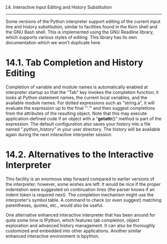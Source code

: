 14. Interactive Input Editing and History Substitution
******************************************************

Some versions of the Python interpreter support editing of the current input line and history substitution, similar to facilities found in the Korn shell and the GNU Bash shell. This is implemented using the GNU Readline library, which supports various styles of editing. This library has its own documentation which we won't duplicate here.


14.1. Tab Completion and History Editing
========================================

Completion of variable and module names is automatically enabled at interpreter startup so that the "Tab" key invokes the completion function; it looks at Python statement names, the current local variables, and the available module names. For dotted expressions such as "string.a", it will evaluate the expression up to the final "'.'" and then suggest completions from the attributes of the resulting object. Note that this may execute application-defined code if an object with a "__getattr__()" method is part of the expression. The default configuration also saves your history into a file named ".python_history" in your user directory. The history will be available again during the next interactive interpreter session.


14.2. Alternatives to the Interactive Interpreter
=================================================

This facility is an enormous step forward compared to earlier versions of the interpreter; however, some wishes are left: It would be nice if the proper indentation were suggested on continuation lines (the parser knows if an indent token is required next). The completion mechanism might use the interpreter's symbol table. A command to check (or even suggest) matching parentheses, quotes, etc., would also be useful.

One alternative enhanced interactive interpreter that has been around for quite some time is IPython, which features tab completion, object exploration and advanced history management. It can also be thoroughly customized and embedded into other applications. Another similar enhanced interactive environment is bpython.
